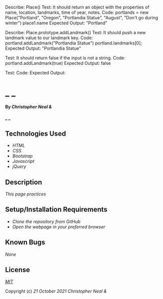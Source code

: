 Describe: Place()
Test: It should return an object with the properties of name, location, landmarks, time of year, notes.
Code: portlands = new Place("Portland", "Oregon", "Portlandia Statue", "August", "Don't go during winter")
place1.name
Expected Output: "Portland"

Describe: Place.prototype.addLandmark()
Test: It should push a new landmark value to our landmark key.
Code: portland.addLandmark("Portlandia Statue")
  portland.landmarks[0];
Expected Output: "Portlandia Statue"

Test: It should return false if the input is not a string.
Code: portland.addLandmark(true)
Expected Output: false

Test: 
Code: 
Expected Output:

















# _ _

#### By _**Christopher Neal &**_

#### _ _

## Technologies Used

* _HTML_
* _CSS_
* _Bootstrap_
* _Javascript_
* _jQuery_

## Description

_This page practices_

## Setup/Installation Requirements

* _Clone the repository from GitHub_
* _Open the webpage in your preferred browser_

## Known Bugs

_None_

## License

_[MIT](https://opensource.org/licenses/MIT)_

Copyright (c) _21 October 2021_ _Christopher Neal &_